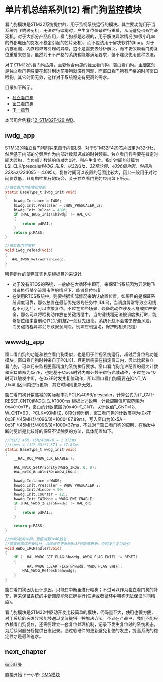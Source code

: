 # 单片机总结系列(12) 看门狗监控模块

看门狗模块是STM32系统提供的，用于监视系统运行的模块。其主要功能用于当系统跑飞或者死机，无法进行喂狗时，产生复位信号进行重启，从而避免设备完全死机。对于大部分产品应用，看门狗都是必须的，用于解决异常情况(如很小几率的外部电压的突发不稳定引起的芯片死机)，而不应该用于解决软件的bug。对于内存泄漏，内存越界等引起的异常，这个是需要去分析解决，而不要依赖看门狗复位重启来恢复，虽然对于不严格的系统也能够满足要求，但不建议使用这种方法。

对于STM32的看门狗应用，主要包含内部的独立看门狗，窗口看门狗。主要区别是独立看门狗只要在超时到达前喂狗就没有问题，而窗口看门狗有严格的时间窗口喂狗，其它时间无效，这样对于系统稳定有更高的需求。

目录如下所示。

- [独立看门狗](#iwdg_app)
- [窗口看门狗](#wwwdg_app)
- [下一章节](#next_chapter)

本节配合例程: [12-STM32F429_WD](./../code/12-STM32F429_WD/)。

## iwdg_app

STM32的独立看门狗时钟来自于内部LSI，对于STM32F429芯片固定为32KHz，然后基于内部的分频后作为内部计数器递减的时钟频率。独立看门狗需要在指定时间内喂狗，当内部计数器的值减为0时，则产生复位。指定时间的计算为LSI_CLK/prescaler*IWDG_RLR，以32KHz、32预分频、4096值为例，时间为32KHz/32*4095 = 4.095s，复位时间可以设置的范围比较大，因此一般用于对时间要求低，且周期性执行的场合，关于独立看门狗的应用如下所示。

```C
//独立看门狗配置和使能
static BaseType_t iwdg_init(void)
{
    hiwdg.Instance = IWDG;
    hiwdg.Init.Prescaler = IWDG_PRESCALER_32; 
    hiwdg.Init.Reload = 4095;
    if (HAL_IWDG_Init(&hiwdg) != HAL_OK)
    {
        return pdFAIL;
    }
    return pdPASS;
}

//独立看门狗喂狗
void iwdg_reload(void)
{
   HAL_IWDG_Refresh(&hiwdg);
}
```

喂狗动作的使用其实也要根据目的来设计.

- 对于没有RTOS的系统，一般放在大循环中即可，来保证当系统因为异常跑飞或者执行某个流程卡住的情况下，能够复位恢复
- 在使用RTOS系统中，则要根据实际情况来确认放置位置，如果目的是保证系统调度可靠，那么放置在最低优先级的任务中(IDLE)，当调度异常导致空闲线程不可达后，可以直接复位。不过在某些场景，设备的动作涉及人身或财产安全，那么可以将喂狗动作放在关键线程中。当关键线程无法被调度执行时，能够复位结束当前动作(关键线程一般优先级高，系统死机不会带来安全风险，而关键线程异常会导致安全风险，例如控制运动，保护的相关线程)

## wwwdg_app

窗口看门狗的功能和独立看门狗类似，也是用于监视系统运行，超时后复位的功能模块。窗口看门狗时钟来自于PCLK1，且更新需要在指定窗口内，因此比起独立看门狗，可以用来监视更高精度的系统执行要求。窗口看门狗允许配置的最大计数和窗口值都为0x7F，也是基于Clock时钟内部计数器进行递减动作，不过在0x40时可以触发中断，在0x3F时发生复位动作，所以窗口看门狗需要在[CNT_W ,0x40]区间内进行更新，其它时间则更新无效。

窗口看门狗计数递减的实际频率为PCLK/4096/prescaler，计算公式为(T_CNT-RESET_CNT0)*IWDG_CLK*1000ms.根据上述说明，计数周期值可配范围为0x40~0x7F，窗口的计数范围为0x40~T_CNT。以计数值T_CNT=12、W_CNT=90、PCLK=90MHZ，8预分频为例，窗口看门狗的计数周期为(0x7F - 0x3F)/(45MHZ/4096/8)*1000=87.89ms，写入窗口为(0x5A - 0x3F)/(45MHZ/4096/8)*1000=37ms，不过对于窗口看门狗的应用，在触发中断时更新是比较好的保证不误触发的方法，具体配置如下。

```c
//PCLK1 45M，45M/4096/8 = 1.373ms
//times = (127-63)*1.373 = 87.87ms
static BaseType_t wwdg_init(void)
{
    __HAL_RCC_WWDG_CLK_ENABLE();

    HAL_NVIC_SetPriority(WWDG_IRQn, 0, 0);
    HAL_NVIC_EnableIRQ(WWDG_IRQn);
    
    hwwdg.Instance = WWDG;
    hwwdg.Init.Prescaler = WWDG_PRESCALER_8;
    hwwdg.Init.Window = 90;
    hwwdg.Init.Counter = 127;
    hwwdg.Init.EWIMode = WWDG_EWI_ENABLE;
    if (HAL_WWDG_Init(&hwwdg) != HAL_OK)
    {
        return pdFAIL;
    }
 
    return pdPASS;
}

//WWDG触发中断，当值减到0x40触发
//需要最高优先级执行，且保证在更新到0x3F前能够更新，否则发生复位动作
void WWDG_IRQHandler(void)
{
    if (__HAL_WWDG_GET_FLAG(&hwwdg, WWDG_FLAG_EWIF) != RESET)
    {
        __HAL_WWDG_CLEAR_FLAG(&hwwdg, WWDG_FLAG_EWIF);
        HAL_WWDG_Refresh(&hwwdg);
    }
}
```

窗口看门狗因为设计原因，只能在中断里进行喂狗；不过可以作为独立看门狗的补充，用来保证系统的中断调度能够正确执行(任务或者循环中喂狗无法保证时间精度)。

看门狗模块是STM32中驱动开发比较简单的模块，代码量不大，使用也很方便，对于系统的突发异常能够通过复位提供一种解决方法。不过在产品中，我们不能只依赖看门狗复位，还需要建立一套复位处理机制，记录下发生复位时的系统状态，为后续问题分析提供日志记录。通过软硬件的更新避免复位的发生，提高系统的稳定性才是最终追求。

## next_chapter

[返回目录](./../README.md)

直接开始下一小节: [DMA模块](./ch13.dma.md)
